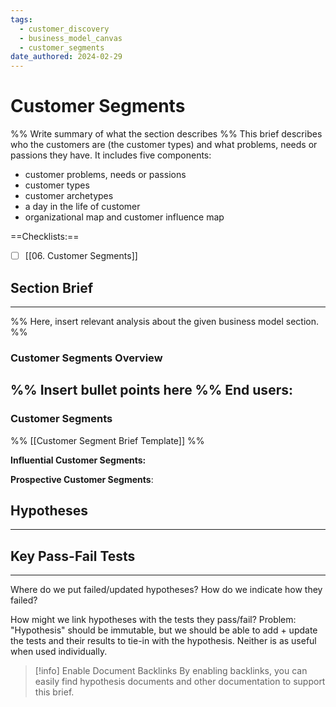 ```yaml
---
tags:
  - customer_discovery
  - business_model_canvas
  - customer_segments
date_authored: 2024-02-29
---
```


# Customer Segments
%% Write summary of what the section describes   %%
This brief describes who the customers are (the customer types) and what problems, needs or passions they have. It includes five components:
- customer problems, needs or passions
- customer types
- customer archetypes
- a day in the life of customer
- organizational map and customer influence map

==Checklists:==
- [ ] [[06. Customer Segments]]
## Section Brief
---
%% Here, insert relevant analysis about the given business model section.  %%


### Customer Segments Overview
%% Insert bullet points here %%
End users:
- 
### Customer Segments
%% [[Customer Segment Brief Template]] %%

**Influential Customer Segments:**

**Prospective Customer Segments**:

## Hypotheses
---




## Key Pass-Fail Tests
---


Where do we put failed/updated hypotheses?
How do we indicate how they failed?

How might we link hypotheses with the tests they pass/fail?
Problem: "Hypothesis" should be immutable, but we should be able to add + update the tests and their results to tie-in with the hypothesis. Neither is as useful when used individually. 



> [!info] Enable Document Backlinks
> By enabling backlinks, you can easily find hypothesis documents and other documentation to support this brief. 

